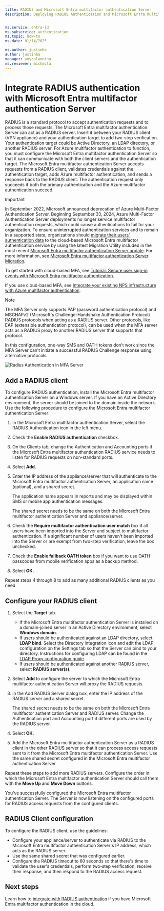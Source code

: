 ```yaml
---
title: RADIUS and Microsoft Entra multifactor authentication Server
description: Deploying RADIUS Authentication and Microsoft Entra multifactor authentication Server.


ms.service: entra-id
ms.subservice: authentication
ms.topic: how-to
ms.date: 01/14/2025

ms.author: justinha
author: justinha
manager: amycolannino
ms.reviewer: michmcla
---
```

# Integrate RADIUS authentication with Microsoft Entra multifactor authentication Server

RADIUS is a standard protocol to accept authentication requests and to process those requests. The Microsoft Entra multifactor authentication Server can act as a RADIUS server. Insert it between your RADIUS client (VPN appliance) and your authentication target to add two-step verification. Your authentication target could be Active Directory, an LDAP directory, or another RADIUS server. For Azure multifactor authentication to function, you must configure the Microsoft Entra multifactor authentication Server so that it can communicate with both the client servers and the authentication target. The Microsoft Entra multifactor authentication Server accepts requests from a RADIUS client, validates credentials against the authentication target, adds Azure multifactor authentication, and sends a response back to the RADIUS client. The authentication request only succeeds if both the primary authentication and the Azure multifactor authentication succeed.

> [!IMPORTANT]
> In September 2022, Microsoft announced deprecation of Azure Multi-Factor Authentication Server. Beginning September 30, 2024, Azure Multi-Factor Authentication Server deployments no longer service multifactor authentication requests, which could cause authentications to fail for your organization. To ensure uninterrupted authentication services and to remain in a supported state, organizations should [migrate their users’ authentication data](how-to-migrate-mfa-server-to-mfa-user-authentication.md) to the cloud-based Microsoft Entra multifactor authentication service by using the latest Migration Utility included in the most recent [Microsoft Entra multifactor authentication Server update](https://www.microsoft.com/download/details.aspx?id=55849). For more information, see [Microsoft Entra multifactor authentication Server Migration](how-to-migrate-mfa-server-to-azure-mfa.md).
>
> To get started with cloud-based MFA, see [Tutorial: Secure user sign-in events with Microsoft Entra multifactor authentication](tutorial-enable-azure-mfa.md).
>
> If you use cloud-based MFA, see [Integrate your existing NPS infrastructure with Azure multifactor authentication](howto-mfa-nps-extension.md).

> [!NOTE]
> The MFA Server only supports PAP (password authentication protocol) and MSCHAPv2 (Microsoft's Challenge-Handshake Authentication Protocol) RADIUS protocols when acting as a RADIUS server.  Other protocols, like EAP (extensible authentication protocol), can be used when the MFA server acts as a RADIUS proxy to another RADIUS server that supports that protocol.
>
> In this configuration, one-way SMS and OATH tokens don't work since the MFA Server can't initiate a successful RADIUS Challenge response using alternative protocols.

![Radius Authentication in MFA Server](./media/howto-mfaserver-dir-radius/radius.png)

## Add a RADIUS client

To configure RADIUS authentication, install the Microsoft Entra multifactor authentication Server on a Windows server. If you have an Active Directory environment, the server should be joined to the domain inside the network. Use the following procedure to configure the Microsoft Entra multifactor authentication Server:

1. In the Microsoft Entra multifactor authentication Server, select the RADIUS Authentication icon in the left menu.
2. Check the **Enable RADIUS authentication** checkbox.
3. On the Clients tab, change the Authentication and Accounting ports if the Microsoft Entra multifactor authentication RADIUS service needs to listen for RADIUS requests on non-standard ports.
4. Select **Add**.
5. Enter the IP address of the appliance/server that will authenticate to the Microsoft Entra multifactor authentication Server, an application name (optional), and a shared secret.

   The application name appears in reports and may be displayed within SMS or mobile app authentication messages.

   The shared secret needs to be the same on both the Microsoft Entra multifactor authentication Server and appliance/server.

6. Check the **Require multifactor authentication user match** box if all users have been imported into the Server and subject to multifactor authentication. If a significant number of users haven't been imported into the Server or are exempt from two-step verification, leave the box unchecked.
7. Check the **Enable fallback OATH token** box if you want to use OATH passcodes from mobile verification apps as a backup method.
8. Select **OK**.

Repeat steps 4 through 8 to add as many additional RADIUS clients as you need.

## Configure your RADIUS client

1. Select the **Target** tab.
   * If the Microsoft Entra multifactor authentication Server is installed on a domain-joined server in an Active Directory environment, select **Windows domain**.
   * If users should be authenticated against an LDAP directory, select **LDAP bind**.
      Select the Directory Integration icon and edit the LDAP configuration on the Settings tab so that the Server can bind to your directory. Instructions for configuring LDAP can be found in the [LDAP Proxy configuration guide](howto-mfaserver-dir-ldap.md).
   * If users should be authenticated against another RADIUS server, select **RADIUS server(s)**.
1. Select **Add** to configure the server to which the Microsoft Entra multifactor authentication Server will proxy the RADIUS requests.
1. In the Add RADIUS Server dialog box, enter the IP address of the RADIUS server and a shared secret.

   The shared secret needs to be the same on both the Microsoft Entra multifactor authentication Server and RADIUS server. Change the Authentication port and Accounting port if different ports are used by the RADIUS server.

1. Select **OK**.
1. Add the Microsoft Entra multifactor authentication Server as a RADIUS client in the other RADIUS server so that it can process access requests sent to it from the Microsoft Entra multifactor authentication Server. Use the same shared secret configured in the Microsoft Entra multifactor authentication Server.

Repeat these steps to add more RADIUS servers. Configure the order in which the Microsoft Entra multifactor authentication Server should call them with the **Move Up** and **Move Down** buttons.

You've successfully configured the Microsoft Entra multifactor authentication Server. The Server is now listening on the configured ports for RADIUS access requests from the configured clients.

## RADIUS Client configuration

To configure the RADIUS client, use the guidelines:

* Configure your appliance/server to authenticate via RADIUS to the Microsoft Entra multifactor authentication Server's IP address, which acts as the RADIUS server.
* Use the same shared secret that was configured earlier.
* Configure the RADIUS timeout to 60 seconds so that there's time to validate the user's credentials, perform two-step verification, receive their response, and then respond to the RADIUS access request.

## Next steps

Learn how to [integrate with RADIUS authentication](howto-mfa-nps-extension.md) if you have Microsoft Entra multifactor authentication in the cloud. 
